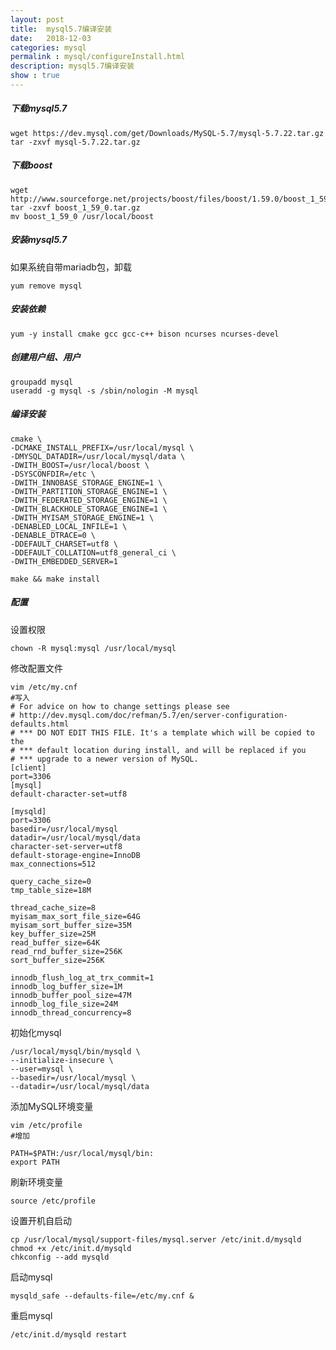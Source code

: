 ```yaml
---
layout: post
title:  mysql5.7编译安装
date:   2018-12-03
categories: mysql
permalink : mysql/configureInstall.html
description: mysql5.7编译安装
show : true
---
```


##### 下载mysql5.7

```shell
wget https://dev.mysql.com/get/Downloads/MySQL-5.7/mysql-5.7.22.tar.gz
tar -zxvf mysql-5.7.22.tar.gz
```

##### 下载boost

```shell
wget http://www.sourceforge.net/projects/boost/files/boost/1.59.0/boost_1_59_0.tar.gz
tar -zxvf boost_1_59_0.tar.gz
mv boost_1_59_0 /usr/local/boost
```

##### 安装mysql5.7

如果系统自带mariadb包，卸载

```shell
yum remove mysql
```

##### 安装依赖

```shell
yum -y install cmake gcc gcc-c++ bison ncurses ncurses-devel
```

##### 创建用户组、用户

```shell
groupadd mysql
useradd -g mysql -s /sbin/nologin -M mysql
```

##### 编译安装

```shell
cmake \
-DCMAKE_INSTALL_PREFIX=/usr/local/mysql \
-DMYSQL_DATADIR=/usr/local/mysql/data \
-DWITH_BOOST=/usr/local/boost \
-DSYSCONFDIR=/etc \
-DWITH_INNOBASE_STORAGE_ENGINE=1 \
-DWITH_PARTITION_STORAGE_ENGINE=1 \
-DWITH_FEDERATED_STORAGE_ENGINE=1 \
-DWITH_BLACKHOLE_STORAGE_ENGINE=1 \
-DWITH_MYISAM_STORAGE_ENGINE=1 \
-DENABLED_LOCAL_INFILE=1 \
-DENABLE_DTRACE=0 \
-DDEFAULT_CHARSET=utf8 \
-DDEFAULT_COLLATION=utf8_general_ci \
-DWITH_EMBEDDED_SERVER=1

make && make install
```

##### 配置

设置权限

```shell
chown -R mysql:mysql /usr/local/mysql
```

修改配置文件

```shell
vim /etc/my.cnf
#写入
# For advice on how to change settings please see
# http://dev.mysql.com/doc/refman/5.7/en/server-configuration-defaults.html
# *** DO NOT EDIT THIS FILE. It's a template which will be copied to the
# *** default location during install, and will be replaced if you
# *** upgrade to a newer version of MySQL.
[client]
port=3306
[mysql]
default-character-set=utf8

[mysqld]
port=3306
basedir=/usr/local/mysql
datadir=/usr/local/mysql/data
character-set-server=utf8
default-storage-engine=InnoDB
max_connections=512

query_cache_size=0
tmp_table_size=18M

thread_cache_size=8
myisam_max_sort_file_size=64G
myisam_sort_buffer_size=35M
key_buffer_size=25M
read_buffer_size=64K
read_rnd_buffer_size=256K
sort_buffer_size=256K

innodb_flush_log_at_trx_commit=1
innodb_log_buffer_size=1M
innodb_buffer_pool_size=47M
innodb_log_file_size=24M
innodb_thread_concurrency=8
```

初始化mysql

```shell
/usr/local/mysql/bin/mysqld \
--initialize-insecure \
--user=mysql \
--basedir=/usr/local/mysql \
--datadir=/usr/local/mysql/data
```

添加MySQL环境变量

```shell
vim /etc/profile
#增加

PATH=$PATH:/usr/local/mysql/bin:
export PATH
```

刷新环境变量

```shell
source /etc/profile
```

设置开机自启动

```shell
cp /usr/local/mysql/support-files/mysql.server /etc/init.d/mysqld
chmod +x /etc/init.d/mysqld
chkconfig --add mysqld
```

启动mysql

```shell
mysqld_safe --defaults-file=/etc/my.cnf &
```

重启mysql

```shell
/etc/init.d/mysqld restart
```

